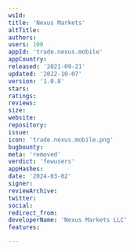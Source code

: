 ```yaml
---
wsId: 
title: 'Nexus Markets'
altTitle: 
authors: 
users: 100
appId: 'trade.nexus.mobile'
appCountry: 
released: '2021-09-21'
updated: '2022-10-07'
version: '1.0.8'
stars: 
ratings: 
reviews: 
size: 
website: 
repository: 
issue: 
icon: 'trade.nexus.mobile.png'
bugbounty: 
meta: 'removed'
verdict: 'fewusers'
appHashes: 
date: '2024-03-02'
signer: 
reviewArchive: 
twitter: 
social: 
redirect_from: 
developerName: 'Nexus Markets LLC'
features: 

---
```


